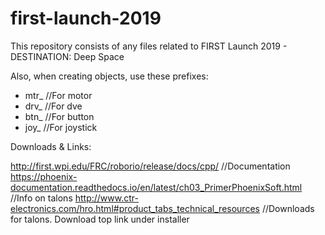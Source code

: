 # first-launch-2019
This repository consists of any files related to FIRST Launch 2019 - DESTINATION: Deep Space

Also, when creating objects, use these prefixes:

- mtr_  //For motor
- drv_ //For dve
- btn_ //For  button
- joy_ //For joystick

Downloads & Links:

http://first.wpi.edu/FRC/roborio/release/docs/cpp/ //Documentation
https://phoenix-documentation.readthedocs.io/en/latest/ch03_PrimerPhoenixSoft.html //Info on talons
http://www.ctr-electronics.com/hro.html#product_tabs_technical_resources //Downloads for talons. Download top link under installer
